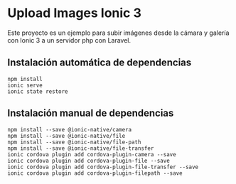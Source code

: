 # Upload Images Ionic 3
Este proyecto es un ejemplo para subir imágenes desde la cámara y galería con
 Ionic 3 a un servidor php con Laravel.
 
## Instalación automática de dependencias
```
npm install
ionic serve
ionic state restore
```


## Instalación manual de dependencias
```
npm install --save @ionic-native/camera 
npm install --save @ionic-native/file
npm install --save @ionic-native/file-path
npm install --save @ionic-native/file-transfer
ionic cordova plugin add cordova-plugin-camera --save
ionic cordova plugin add cordova-plugin-file --save
ionic cordova plugin add cordova-plugin-file-transfer --save
ionic cordova plugin add cordova-plugin-filepath --save
```

